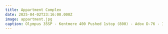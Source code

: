 ```yaml
---
title: Appartment Complex 
date: 2025-04-02T23:16:00.000Z
image: appartment.jpg
caption: Olympus 35SP - Kentmere 400 Pushed 1stop (800) - Adox D-76 - Iflotec rapid fixer  - Scanner Oppo Reno 10pro - Darktable - Osaka 2025
---
```

